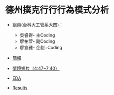 # 德州撲克⾏行行為模式分析

- 組員(台科⼤工管系大四)：
  - 吳睿得- 主Coding 
  - 廖祐萱- 副Coding 
  - 廖宣雅- 企劃+Coding 

- [簡報](https://tallya851109.github.io/CSX_RProject/期末報告/德州撲克第二組20190103.pdf)

- [情境短片（4:47~7:40）](https://www.youtube.com/watch?v=WEK20zFtSkY)

- [EDA](https://x666772.github.io/CSX_Lyhs/week_13-17_Final/EDA/poker.html)

- [Results](https://bryan051003.github.io/csx_rproject/final/flop_hs_train.html)

